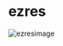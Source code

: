 # ezres
![ezresimage](https://github.com/ivoxprojects/ezres/assets/119132476/c087f8d5-aaf4-4af6-b76a-0c6f552cfea3)
